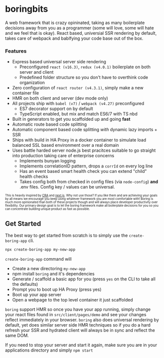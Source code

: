 # boringbits

A web framework that is crazy opininated, taking as many boilerplate decisions away from you as a programmer (some will love, some will hate and we feel that is okay).  React based, universial SSR rendering by default, takes care of webpack and bablfying your code base out of the box.

### Features
* Express based universal server side rendering
  * Preconfigured `react (v16.3)`, `redux (v4.0.1)` boilerplate on both server and client
  * Predefined folder structure so you don't have to overthink code organization
* Zero configuration of `react router (v4.3.1)`, simply make a new container file
* HMR on both client and server (dev mode only)
* All projects ship with `babel (v7)` / `webpack (v4.27)` preconfigured
  * ES7 decorator support on by default
  * TypeScript enabled, but mix and match ES6/7 with TS nbd
* Built in generators to get you scaffolded up and going __fast__
* Automatic route based code splitting
* Automatic component based code splitting _with_ dynamic lazy imports + SSR
* Ships with build in HA Proxy in a docker container to simulate load balanced SSL based environment over a real domain
* Uses battle harded server node.js best pracitces suitable to go straight into production taking care of enterprise concerns
  * Implements bunyan logging
  * Implements correlationID pattern, drops a `corrId` on every log line
  * Has an event based smart health check you can extend "child" health checks
  * Takes config both from checked in config files (via `node-config`) __and__ .env files.  Config key / values can be universal.
  

<sup><sub>This is heavily inspired by [CRA](https://github.com/facebook/create-react-app) and [next.js](https://github.com/zeit/next.js/). Why not use those? If you like them and are achieving your goals by all means we encourage you keep using whatever framework you are most comfortable with! Boring is much more opinionated than both of these projects though and will always place developer productivity over flexibility.  Our primary design goal is to let the boring framework make all boilerplate decisions for you so you can concentrate building unique product as fast as possible.
</sub></sup>
 
## Get Started

The best way to get started from scratch is to simply use the `create-boring-app` cli.  

```bash
npx create-boring-app my-new-app
```

`create-boring-app` command will 
* Create a new directoring `my-new-app`
* npm install `boring` and it's dependencies
* Generate / scaffold a basic app for you (press `yes` on the CLI to take all the defaults)
* Prompt you to boot up HA Proxy (press yes)
* Boot up your app server
* Open a webpage to the top level container it just scaffolded

`boring` support HMR so once you have your app running, simply change your react files found in `src/client/pages/demo` and see your changes reflect immediately in your browser.  `boring` also does universal rendering by default, yet does similar server side HMR techniques so if you do a hard refresh your SSR and hydrated client will always be in sync and reflect the same DOM.  

If you need to stop your server and start it again, make sure you are in your applications directory and simply `npm start`


